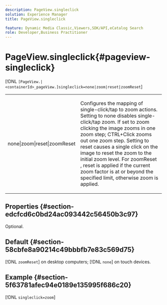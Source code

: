 ```yaml
---
description: PageView.singleclick
solution: Experience Manager
title: PageView.singleclick

feature: Dynamic Media Classic,Viewers,SDK/API,eCatalog Search
role: Developer,Business Practitioner
---
```


# PageView.singleclick{#pageview-singleclick}

 [!DNL `[PageView.|<containerId>_pageView.]singleclick=none|zoom|reset|zoomReset`]

<table id="table_5654736F216D4ABC9FC783F83E0BBA03"> 
 <tbody> 
  <tr> 
   <td colname="col1"> <p> <span class="codeph"> none|zoom|reset|zoomReset </span> </p> </td> 
   <td colname="col2"> <p> Configures the mapping of single-click/tap to zoom actions. Setting to <span class="codeph"> none </span> disables single-click/tap zoom. If set to <span class="codeph"> zoom </span> clicking the image zooms in one zoom step; CTRL+Click zooms out one zoom step. Setting to <span class="codeph"> reset </span> causes a single click on the image to reset the zoom to the initial zoom level. For <span class="codeph"> zoomReset </span>, reset is applied if the current zoom factor is at or beyond the specified limit, otherwise zoom is applied. </p> </td> 
  </tr> 
 </tbody> 
</table>

## Properties {#section-edcfcd6c0bd24ac093442c56450b3c97}

Optional.

## Default {#section-58cbfe8a90214c49bbbfb7e83c569d75}

[!DNL `zoomReset`] on desktop computers; [!DNL `none`] on touch devices.

## Example {#section-5f63781afec94e0189e135995f686c20}

[!DNL `singleclick=zoom`]